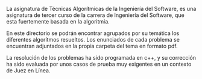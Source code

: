 La asignatura de Técnicas Algorítmicas de la Ingeniería del Software, es una asignatura de tercer curso de la carrera de Ingeniería del Software, que esta fuertemente basada en la algoritmia.

En este directorio se podrán encontrar agrupados por su temática los diferentes algorítmos resueltos. Los enunciados de cada problema se encuentran adjuntados en la propia carpeta del tema en formato pdf.

La resolución de los problemas ha sido programada en c++, y su corrección ha sido evaluada por unos casos de prueba muy exigentes en un contexto de Juez en Línea.
